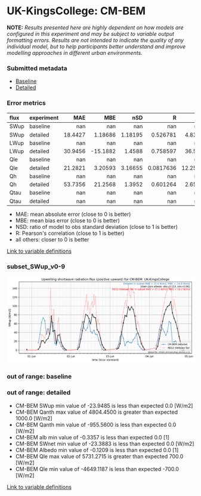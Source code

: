 # UK-KingsCollege: CM-BEM

**NOTE:** *Results presented here are highly dependent on how models are configured in this experiment and may be subject to variable output formatting errors. Results are not intended to indicate the quality of any individual model, but to help participants better understand and improve modelling approaches in different urban environments.*

### Submitted metadata

- [Baseline](CM-BEM_UK-KingsCollege_baseline_attrs.md)
- [Detailed](CM-BEM_UK-KingsCollege_detailed_attrs.md)

### Error metrics

| flux   | experiment   |      MAE |       MBE |       nSD |           R |      5th |       95th |     RMSE |      cRMSE |      AMBE |      1-nSD |        1-R |   nSkewness |   nKurtosis |    Overlap |
|:-------|:-------------|---------:|----------:|----------:|------------:|---------:|-----------:|---------:|-----------:|----------:|-----------:|-----------:|------------:|------------:|-----------:|
| SWup   | baseline     | nan      | nan       | nan       | nan         | nan      | nan        | nan      | nan        | nan       | nan        | nan        | nan         |  nan        | nan        |
| SWup   | detailed     |  18.4427 |   1.18686 |   1.18195 |   0.526781  |   4.8316 |   0.923098 |  25.3559 |   1.07319  |   1.18686 |   0.181948 |   0.473219 |   0.425213  |    2.56191  |   0.344088 |
| LWup   | baseline     | nan      | nan       | nan       | nan         | nan      | nan        | nan      | nan        | nan       | nan        | nan        | nan         |  nan        | nan        |
| LWup   | detailed     |  30.9456 | -15.1882  |   1.4588  |   0.758597  |  36.528  |  19.4089   |  39.3322 |   0.956457 |  15.1882  |   0.458797 |   0.241403 |   0.22854   |    0.961207 |   0.272837 |
| Qle    | baseline     | nan      | nan       | nan       | nan         | nan      | nan        | nan      | nan        | nan       | nan        | nan        | nan         |  nan        | nan        |
| Qle    | detailed     |  21.2821 |   3.20593 |   3.16655 |   0.0817636 |  12.2575 |  25.55     |  69.9552 |   3.2418   |   3.20593 |   2.16655  |   0.918236 |  17.3508    |  540.635    |   0.14792  |
| Qh     | baseline     | nan      | nan       | nan       | nan         | nan      | nan        | nan      | nan        | nan       | nan        | nan        | nan         |  nan        | nan        |
| Qh     | detailed     |  53.7356 |  21.2568  |   1.3952  |   0.601264  |   2.6593 |  92.2184   |  76.8406 |   1.12642  |  21.2568  |   0.395202 |   0.398736 |   0.0124877 |    0.524393 |   0.145692 |
| Qtau   | baseline     | nan      | nan       | nan       | nan         | nan      | nan        | nan      | nan        | nan       | nan        | nan        | nan         |  nan        | nan        |
| Qtau   | detailed     | nan      | nan       | nan       | nan         | nan      | nan        | nan      | nan        | nan       | nan        | nan        | nan         |  nan        | nan        |

 - MAE: mean absolute error (close to 0 is better)
 - MBE: mean bias error (close to 0 is better)
 - NSD: ratio of model to obs standard deviation (close to 1 is better)
 - R: Pearson's correlation (close to 1 is better)
 - all others: closer to 0 is better

[Link to variable definitions](../modelattrs/variable_definitions.md)

### <a name="subset_swup_v0-9"></a>subset_SWup_v0-9
[![CM-BEM_UK-KingsCollege_subset_SWup_v0-9.png](CM-BEM_UK-KingsCollege_subset_SWup_v0-9.png)](CM-BEM_UK-KingsCollege_subset_SWup_v0-9.png)

### out of range: baseline


### out of range: detailed

 - CM-BEM SWup min value of -23.9485 is less than expected 0.0 [W/m2]
 - CM-BEM Qanth max value of 4804.4500 is greater than expected 1000.0 [W/m2]
 - CM-BEM Qanth min value of -955.5600 is less than expected 0.0 [W/m2]
 - CM-BEM alb min value of -0.3357 is less than expected 0.0 [1]
 - CM-BEM SWnet min value of -23.3883 is less than expected 0.0 [W/m2]
 - CM-BEM Albedo min value of -0.1209 is less than expected 0.0 [1]
 - CM-BEM Qle max value of 5731.2715 is greater than expected 700.0 [W/m2]
 - CM-BEM Qle min value of -4649.1187 is less than expected -700.0 [W/m2]


[Link to variable definitions](../modelattrs/variable_definitions.md)

